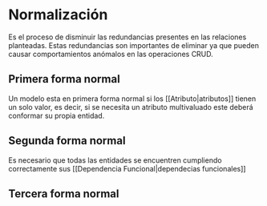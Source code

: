 # Normalización
Es el proceso de disminuir las redundancias presentes en las relaciones planteadas. Estas redundancias son importantes de eliminar ya que pueden causar comportamientos anómalos en las operaciones CRUD. 

## Primera forma normal
Un modelo esta en primera forma normal si los [[Atributo|atributos]] tienen un solo valor, es decir, si se necesita un atributo multivaluado este deberá conformar su propia entidad.

## Segunda forma normal
Es necesario que todas las entidades se encuentren cumpliendo correctamente sus [[Dependencia Funcional|dependecias funcionales]]

## Tercera forma normal

